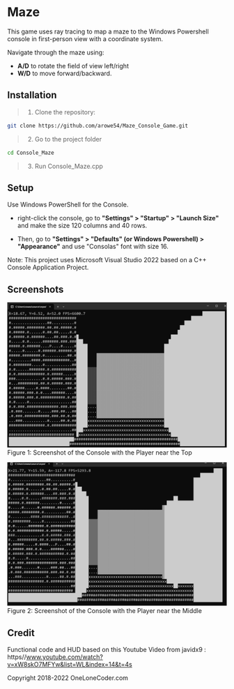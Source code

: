# Maze
This game uses ray tracing to map a maze to the Windows Powershell console in first-person view with a coordinate system.


Navigate through the maze using: 
- **A/D** to rotate the field of view left/right 
- **W/D** to move forward/backward.


## Installation
> 1. Clone the repository:
```bash 
git clone https://github.com/arowe54/Maze_Console_Game.git
```
> 2. Go to the project folder
``` bash
cd Console_Maze
```
> 3. Run Console_Maze.cpp

## Setup
Use Windows PowerShell for the Console.

- right-click the console, go to __"Settings" > "Startup" > "Launch Size"__ and make the size 120 columns and 40 rows.

- Then, go to __"Settings" > "Defaults" (or Windows Powershell) > "Appearance"__ and use "Consolas" font with size 16.

Note: This project uses Microsoft Visual Studio 2022 based on a C++ Console Application Project.

## Screenshots
![Screenshot One](./assets/Screenshot_Console1.png)
Figure 1: Screenshot of the Console with the Player near the Top



![Screenshot_Two](./assets/Screenshot_Console2.png)
Figure 2: Screenshot of the Console with the Player near the Middle



## Credit
Functional code and HUD based on this Youtube Video from javidx9 : https//www.youtube.com/watch?v=xW8skO7MFYw&list=WL&index=14&t=4s 

Copyright 2018-2022 OneLoneCoder.com
